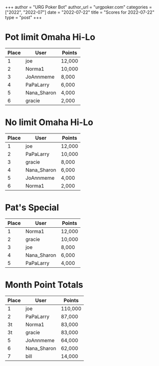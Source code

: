 +++
author = "URG Poker Bot"
author_url = "urgpoker.com"
categories = ["2022", "2022-07"]
date = "2022-07-22"
title = "Scores for 2022-07-22"
type = "post"
+++
# Pot limit Omaha Hi-Lo

| Place | User | Points |
|-------|------|--------|
| 1 | joe | 12,000 |
| 2 | Norma1 | 10,000 |
| 3 | JoAnnmeme | 8,000 |
| 4 | PaPaLarry | 6,000 |
| 5 | Nana_Sharon | 4,000 |
| 6 | gracie | 2,000 |

# No limit Omaha Hi-Lo

| Place | User | Points |
|-------|------|--------|
| 1 | joe | 12,000 |
| 2 | PaPaLarry | 10,000 |
| 3 | gracie | 8,000 |
| 4 | Nana_Sharon | 6,000 |
| 5 | JoAnnmeme | 4,000 |
| 6 | Norma1 | 2,000 |

# Pat's Special

| Place | User | Points |
|-------|------|--------|
| 1 | Norma1 | 12,000 |
| 2 | gracie | 10,000 |
| 3 | joe | 8,000 |
| 4 | Nana_Sharon | 6,000 |
| 5 | PaPaLarry | 4,000 |

# Month Point Totals

| Place | User | Points |
|-------|------|--------|
| 1 | joe | 110,000 |
| 2 | PaPaLarry | 87,000 |
| 3t | Norma1 | 83,000 |
| 3t | gracie | 83,000 |
| 5 | JoAnnmeme | 64,000 |
| 6 | Nana_Sharon | 62,000 |
| 7 | bill | 14,000 |
